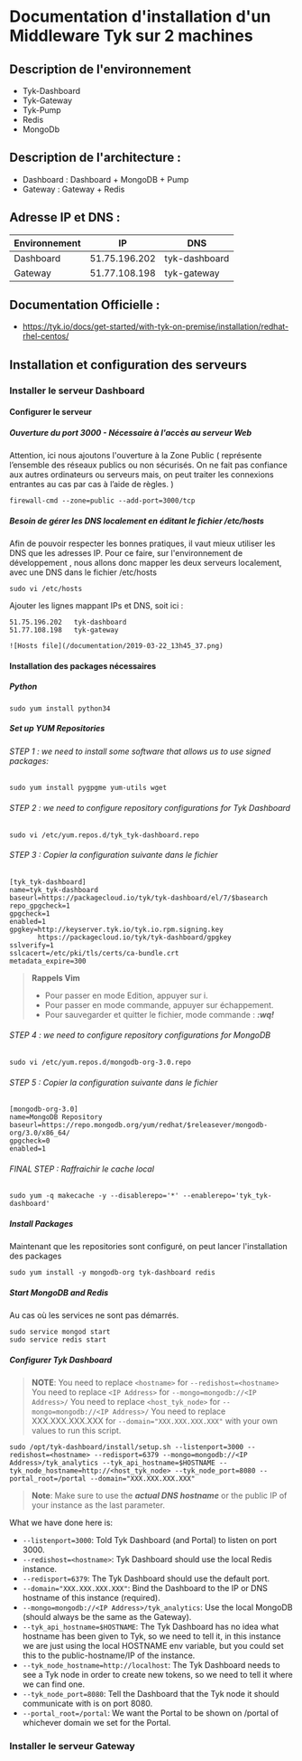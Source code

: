 # Documentation d'installation d'un Middleware Tyk sur 2 machines

## Description de l'environnement
- Tyk\-Dashboard
- Tyk\-Gateway
- Tyk\-Pump
- Redis
- MongoDb

## Description de l'architecture :
- Dashboard : Dashboard + MongoDB + Pump
- Gateway : Gateway + Redis

## Adresse IP et DNS :
Environnement | IP | DNS
----------| -----------|----------------
Dashboard | 51.75.196.202 | tyk-dashboard 
Gateway | 51.77.108.198  | tyk-gateway 

## Documentation Officielle :
- https://tyk.io/docs/get-started/with-tyk-on-premise/installation/redhat-rhel-centos/

## Installation et configuration des serveurs
### Installer le serveur Dashboard
#### Configurer le serveur
##### Ouverture du port 3000 - Nécessaire à l'accès au serveur Web
Attention, ici nous ajoutons l'ouverture à la Zone Public ( représente l’ensemble des réseaux publics ou non sécurisés. On ne fait pas confiance aux autres ordinateurs ou serveurs mais, on peut traiter les connexions entrantes au cas par cas à l’aide de règles. )

```{.copyWrapper}
firewall-cmd --zone=public --add-port=3000/tcp 
```

##### Besoin de gérer les DNS localement en éditant le fichier /etc/hosts
Afin de pouvoir respecter les bonnes pratiques, il vaut mieux utiliser les DNS que les adresses IP. 
Pour ce faire, sur l'environnement de développement , nous allons donc mapper les deux serveurs localement, avec une DNS dans le fichier /etc/hosts

```{.copyWrapper}
sudo vi /etc/hosts
```
Ajouter les lignes mappant IPs et DNS, soit ici : 
```{.copyWrapper}
51.75.196.202   tyk-dashboard
51.77.108.198   tyk-gateway
```

```
![Hosts file](/documentation/2019-03-22_13h45_37.png)
```      


#### Installation des packages nécessaires
##### Python
```{.copyWrapper}
sudo yum install python34
```

##### Set up YUM Repositories
###### STEP 1 : we need to install some software that allows us to use signed packages:
```{.copyWrapper}
sudo yum install pygpgme yum-utils wget
```

###### STEP 2 : we need to configure repository configurations for Tyk Dashboard
```{.copyWrapper}
sudo vi /etc/yum.repos.d/tyk_tyk-dashboard.repo
```

###### STEP 3 : Copier la configuration suivante dans le fichier
```{.copyWrapper}
[tyk_tyk-dashboard]
name=tyk_tyk-dashboard
baseurl=https://packagecloud.io/tyk/tyk-dashboard/el/7/$basearch
repo_gpgcheck=1
gpgcheck=1
enabled=1
gpgkey=http://keyserver.tyk.io/tyk.io.rpm.signing.key
       https://packagecloud.io/tyk/tyk-dashboard/gpgkey
sslverify=1
sslcacert=/etc/pki/tls/certs/ca-bundle.crt
metadata_expire=300
```

> **Rappels Vim** 
>
> * Pour passer en mode Edition, appuyer sur i. 
> * Pour passer en mode commande, appuyer sur échappement. 
> * Pour sauvegarder et quitter le fichier, mode commande : ***:wq!*** 

###### STEP 4 : we need to configure repository configurations for MongoDB
```{.copyWrapper}
sudo vi /etc/yum.repos.d/mongodb-org-3.0.repo
```

###### STEP 5 : Copier la configuration suivante dans le fichier
```{.copyWrapper}
[mongodb-org-3.0]
name=MongoDB Repository
baseurl=https://repo.mongodb.org/yum/redhat/$releasever/mongodb-org/3.0/x86_64/
gpgcheck=0
enabled=1
```

###### FINAL STEP : Raffraichir le cache local
```{.copyWrapper}
sudo yum -q makecache -y --disablerepo='*' --enablerepo='tyk_tyk-dashboard'
```

##### Install Packages
Maintenant que les repositories sont configuré, on peut lancer l'installation des packages
```{.copyWrapper}
sudo yum install -y mongodb-org tyk-dashboard redis
```
##### Start MongoDB and Redis

Au cas où les services ne sont pas démarrés.

```{.copyWrapper}
sudo service mongod start
sudo service redis start
```

##### Configurer Tyk Dashboard

> **NOTE**: 
> You need to replace `<hostname>` for `--redishost=<hostname>`
> You need to replace `<IP Address>` for `--mongo=mongodb://<IP Address>/` 
> You need to replace `<host_tyk_node>` for `--mongo=mongodb://<IP Address>/` 
> You need to replace XXX.XXX.XXX.XXX for `--domain="XXX.XXX.XXX.XXX"` 
> with your own values to run this script.

```{.copyWrapper}
sudo /opt/tyk-dashboard/install/setup.sh --listenport=3000 --redishost=<hostname> --redisport=6379 --mongo=mongodb://<IP Address>/tyk_analytics --tyk_api_hostname=$HOSTNAME --tyk_node_hostname=http://<host_tyk_node> --tyk_node_port=8080 --portal_root=/portal --domain="XXX.XXX.XXX.XXX"
```

> **Note**: Make sure to use the ***actual DNS hostname*** or the public IP of your instance as the last parameter.

What we have done here is:

*   `--listenport=3000`: Told Tyk Dashboard (and Portal) to listen on port 3000.
*   `--redishost=<hostname>`: Tyk Dashboard should use the local Redis instance.
*   `--redisport=6379`: The Tyk Dashboard should use the default port.
*   `--domain="XXX.XXX.XXX.XXX"`: Bind the Dashboard to the IP or DNS hostname of this instance (required).
*   `--mongo=mongodb://<IP Address>/tyk_analytics`: Use the local MongoDB (should always be the same as the Gateway).
*   `--tyk_api_hostname=$HOSTNAME`: The Tyk Dashboard has no idea what hostname has been given to Tyk, so we need to tell it, in this instance we are just using the local HOSTNAME env variable, but you could set this to the public-hostname/IP of the instance.
*   `--tyk_node_hostname=http://localhost`: The Tyk Dashboard needs to see a Tyk node in order to create new tokens, so we need to tell it where we can find one.
*   `--tyk_node_port=8080`: Tell the Dashboard that the Tyk node it should communicate with is on port 8080.
*   `--portal_root=/portal`: We want the Portal to be shown on /portal of whichever domain we set for the Portal.



### Installer le serveur Gateway




